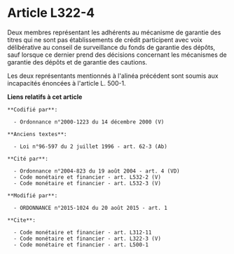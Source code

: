 # Article L322-4

Deux membres représentant les adhérents au mécanisme de garantie des titres qui ne sont pas établissements de crédit
participent avec voix délibérative au conseil de surveillance du fonds de garantie des dépôts, sauf lorsque ce dernier prend
des décisions concernant les mécanismes de garantie des dépôts et de garantie des cautions. 

Les deux représentants mentionnés à l'alinéa précédent sont soumis aux incapacités énoncées à l'article L. 500-1.

**Liens relatifs à cet article**

	**Codifié par**:

	  - Ordonnance n°2000-1223 du 14 décembre 2000 (V)

	**Anciens textes**:

	  - Loi n°96-597 du 2 juillet 1996 - art. 62-3 (Ab)

	**Cité par**:

	  - Ordonnance n°2004-823 du 19 août 2004 - art. 4 (VD)
	  - Code monétaire et financier - art. L532-2 (V)
	  - Code monétaire et financier - art. L532-3 (V)

	**Modifié par**:

	  - ORDONNANCE n°2015-1024 du 20 août 2015 - art. 1

	**Cite**:

	  - Code monétaire et financier - art. L312-11
	  - Code monétaire et financier - art. L322-3 (V)
	  - Code monétaire et financier - art. L500-1
